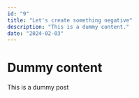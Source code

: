 ```yaml
---
id: "9"
title: "Let's create something negative"
description: "This is a dummy content."
date: "2024-02-03"
---
```


# Dummy content

This is a dummy post
